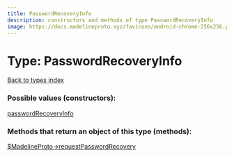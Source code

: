 ```yaml
---
title: PasswordRecoveryInfo
description: constructors and methods of type PasswordRecoveryInfo
image: https://docs.madelineproto.xyz/favicons/android-chrome-256x256.png
---
```

# Type: PasswordRecoveryInfo  
[Back to types index](index.md)



### Possible values (constructors):

[passwordRecoveryInfo](../constructors/passwordRecoveryInfo.md)  



### Methods that return an object of this type (methods):

[$MadelineProto->requestPasswordRecovery](../methods/requestPasswordRecovery.md)  



